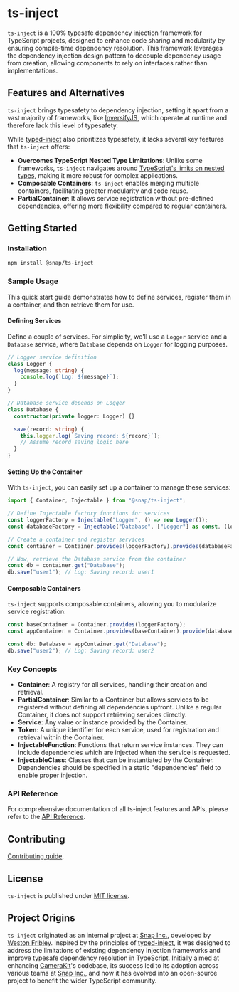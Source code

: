 # ts-inject

`ts-inject` is a 100% typesafe dependency injection framework for TypeScript projects, designed to enhance code sharing and modularity by ensuring compile-time dependency resolution. This framework leverages the dependency injection design pattern to decouple dependency usage from creation, allowing components to rely on interfaces rather than implementations.

## Features and Alternatives

`ts-inject` brings typesafety to dependency injection, setting it apart from a vast majority of frameworks, like [InversifyJS](https://github.com/inversify/InversifyJS), which operate at runtime and therefore lack this level of typesafety.

While [typed-inject](https://github.com/nicojs/typed-inject) also prioritizes typesafety, it lacks several key features that `ts-inject` offers:

- **Overcomes TypeScript Nested Type Limitations**: Unlike some frameworks, `ts-inject` navigates around [TypeScript's limits on nested types](https://github.com/nicojs/typed-inject/issues/22), making it more robust for complex applications.
- **Composable Containers**: `ts-inject` enables merging multiple containers, facilitating greater modularity and code reuse.
- **PartialContainer**: It allows service registration without pre-defined dependencies, offering more flexibility compared to regular containers.

## Getting Started

### Installation

```bash
npm install @snap/ts-inject
```

### Sample Usage

This quick start guide demonstrates how to define services, register them in a container, and then retrieve them for use.

#### Defining Services

Define a couple of services. For simplicity, we'll use a `Logger` service and a `Database` service, where `Database` depends on `Logger` for logging purposes.

```ts
// Logger service definition
class Logger {
  log(message: string) {
    console.log(`Log: ${message}`);
  }
}

// Database service depends on Logger
class Database {
  constructor(private logger: Logger) {}

  save(record: string) {
    this.logger.log(`Saving record: ${record}`);
    // Assume record saving logic here
  }
}
```

#### Setting Up the Container

With `ts-inject`, you can easily set up a container to manage these services:

```ts
import { Container, Injectable } from "@snap/ts-inject";

// Define Injectable factory functions for services
const loggerFactory = Injectable("Logger", () => new Logger());
const databaseFactory = Injectable("Database", ["Logger"] as const, (logger: Logger) => new Database(logger));

// Create a container and register services
const container = Container.provides(loggerFactory).provides(databaseFactory);

// Now, retrieve the Database service from the container
const db = container.get("Database");
db.save("user1"); // Log: Saving record: user1
```

#### Composable Containers

`ts-inject` supports composable containers, allowing you to modularize service registration:

```ts
const baseContainer = Container.provides(loggerFactory);
const appContainer = Container.provides(baseContainer).provide(databaseFactory);

const db: Database = appContainer.get("Database");
db.save("user2"); // Log: Saving record: user2
```

### Key Concepts

- **Container**: A registry for all services, handling their creation and retrieval.
- **PartialContainer**: Similar to a Container but allows services to be registered without defining all dependencies upfront. Unlike a regular Container, it does not support retrieving services directly.
- **Service**: Any value or instance provided by the Container.
- **Token**: A unique identifier for each service, used for registration and retrieval within the Container.
- **InjectableFunction**: Functions that return service instances. They can include dependencies which are injected when the service is requested.
- **InjectableClass**: Classes that can be instantiated by the Container. Dependencies should be specified in a static "dependencies" field to enable proper injection.

### API Reference

For comprehensive documentation of all ts-inject features and APIs, please refer to the [API Reference](https://snapchat.github.io/ts-inject/).

## Contributing

[Contributing guide](CONTRIBUTING.md).

## License

`ts-inject` is published under [MIT license](LICENSE.md).

## Project Origins

`ts-inject` originated as an internal project at [Snap Inc.](https://snap.com/), developed by [Weston Fribley](https://github.com/wfribley). Inspired by the principles of [typed-inject](https://github.com/nicojs/typed-inject), it was designed to address the limitations of existing dependency injection frameworks and improve typesafe dependency resolution in TypeScript. Initially aimed at enhancing [CameraKit](https://www.npmjs.com/package/@snap/camera-kit)'s codebase, its success led to its adoption across various teams at [Snap Inc.](https://snap.com/), and now it has evolved into an open-source project to benefit the wider TypeScript community.
